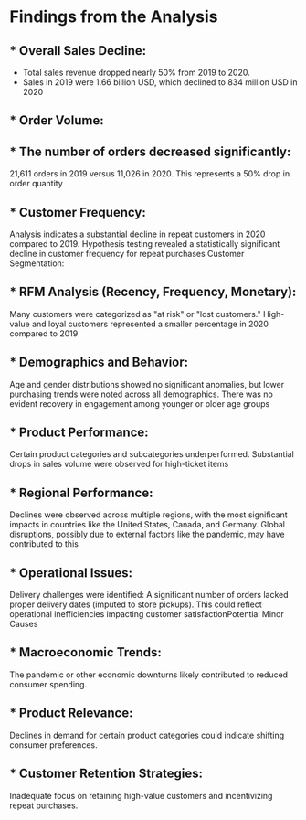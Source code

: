 # Findings from the Analysis
## * Overall Sales Decline:
* Total sales revenue dropped nearly 50% from 2019 to 2020.
* Sales in 2019 were 1.66 billion USD, which declined to 834 million USD in 2020​
## * Order Volume:
## * The number of orders decreased significantly:
21,611 orders in 2019 versus 11,026 in 2020.
This represents a 50% drop in order quantity​
## * Customer Frequency:
Analysis indicates a substantial decline in repeat customers in 2020 compared to 2019.
Hypothesis testing revealed a statistically significant decline in customer frequency for repeat purchases​
Customer Segmentation:
## * RFM Analysis (Recency, Frequency, Monetary):
Many customers were categorized as "at risk" or "lost customers."
High-value and loyal customers represented a smaller percentage in 2020 compared to 2019​
## * Demographics and Behavior:
Age and gender distributions showed no significant anomalies, but lower purchasing trends were noted across all demographics.
There was no evident recovery in engagement among younger or older age groups​
## * Product Performance:
Certain product categories and subcategories underperformed.
Substantial drops in sales volume were observed for high-ticket items​
## * Regional Performance:
Declines were observed across multiple regions, with the most significant impacts in countries like the United States, Canada, and Germany.
Global disruptions, possibly due to external factors like the pandemic, may have contributed to this​
## * Operational Issues:
Delivery challenges were identified:
A significant number of orders lacked proper delivery dates (imputed to store pickups).
This could reflect operational inefficiencies impacting customer satisfaction​
Potential Minor Causes
## * Macroeconomic Trends:
The pandemic or other economic downturns likely contributed to reduced consumer spending.
## * Product Relevance:
Declines in demand for certain product categories could indicate shifting consumer preferences.
## * Customer Retention Strategies:
Inadequate focus on retaining high-value customers and incentivizing repeat purchases.

